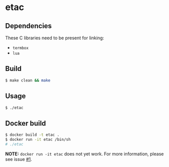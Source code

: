 etac
====

Dependencies
------------

These C libraries need to be present for linking:

* `termbox`
* `lua`

Build
-----

```bash
$ make clean && make
```

Usage
-----

```bash
$ ./etac
```

Docker build
------------

```bash
$ docker build -t etac .
$ docker run -it etac /bin/sh
# ./etac
```

**NOTE:** `docker run -it etac` does not yet work. For more information, please see issue [#1](https://github.com/forestbelton/etac/issues/1).
